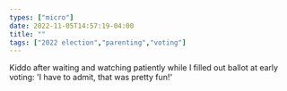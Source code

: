 ```yaml
---
types: ["micro"]
date: 2022-11-05T14:57:19-04:00
title: ""
tags: ["2022 election","parenting","voting"]
---
```

Kiddo after waiting and watching patiently while I filled out ballot at early voting: 'I have to admit, that was pretty fun!'
